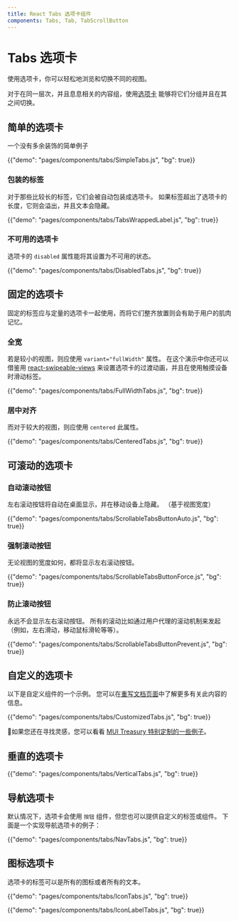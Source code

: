```yaml
---
title: React Tabs 选项卡组件
components: Tabs, Tab, TabScrollButton
---
```


# Tabs 选项卡

<p class="description">使用选项卡，你可以轻松地浏览和切换不同的视图。</p>

对于在同一层次，并且息息相关的内容组，使用[选项卡](https://material.io/design/components/tabs.html) 能够将它们分组并且在其之间切换。

## 简单的选项卡

一个没有多余装饰的简单例子

{{"demo": "pages/components/tabs/SimpleTabs.js", "bg": true}}

### 包装的标签

对于那些比较长的标签，它们会被自动包装成选项卡。 如果标签超出了选项卡的长度，它则会溢出，并且文本会隐藏。

{{"demo": "pages/components/tabs/TabsWrappedLabel.js", "bg": true}}

### 不可用的选项卡

选项卡的 `disabled` 属性能将其设置为不可用的状态。

{{"demo": "pages/components/tabs/DisabledTabs.js", "bg": true}}

## 固定的选项卡

固定的标签应与定量的选项卡一起使用，而将它们整齐放置则会有助于用户的肌肉记忆。

### 全宽

若是较小的视图，则应使用 `variant="fullWidth"` 属性。 在这个演示中你还可以借鉴用 [react-swipeable-views](https://github.com/oliviertassinari/react-swipeable-views) 来设置选项卡的过渡动画，并且在使用触摸设备时滑动标签。

{{"demo": "pages/components/tabs/FullWidthTabs.js", "bg": true}}

### 居中对齐

而对于较大的视图，则应使用 `centered` 此属性。

{{"demo": "pages/components/tabs/CenteredTabs.js", "bg": true}}

## 可滚动的选项卡

### 自动滚动按钮

左右滚动按钮将自动在桌面显示，并在移动设备上隐藏。 （基于视图宽度）

{{"demo": "pages/components/tabs/ScrollableTabsButtonAuto.js", "bg": true}}

### 强制滚动按钮

无论视图的宽度如何，都将显示左右滚动按钮。

{{"demo": "pages/components/tabs/ScrollableTabsButtonForce.js", "bg": true}}

### 防止滚动按钮

永远不会显示左右滚动按钮。 所有的滚动比如通过用户代理的滚动机制来发起（例如，左右滑动，移动鼠标滑轮等等）。

{{"demo": "pages/components/tabs/ScrollableTabsButtonPrevent.js", "bg": true}}

## 自定义的选项卡

以下是自定义组件的一个示例。 您可以在[重写文档页面](/customization/components/)中了解更多有关此内容的信息。

{{"demo": "pages/components/tabs/CustomizedTabs.js", "bg": true}}

👑如果您还在寻找灵感，您可以看看 [MUI Treasury 特别定制的一些例子](https://deprecate.mui-treasury.com/components/tabs)。

## 垂直的选项卡

{{"demo": "pages/components/tabs/VerticalTabs.js", "bg": true}}

## 导航选项卡

默认情况下，选项卡会使用 `按钮` 组件，但您也可以提供自定义的标签或组件。 下面是一个实现导航选项卡的例子：

{{"demo": "pages/components/tabs/NavTabs.js", "bg": true}}

## 图标选项卡

选项卡的标签可以是所有的图标或者所有的文本。

{{"demo": "pages/components/tabs/IconTabs.js", "bg": true}}

{{"demo": "pages/components/tabs/IconLabelTabs.js", "bg": true}}